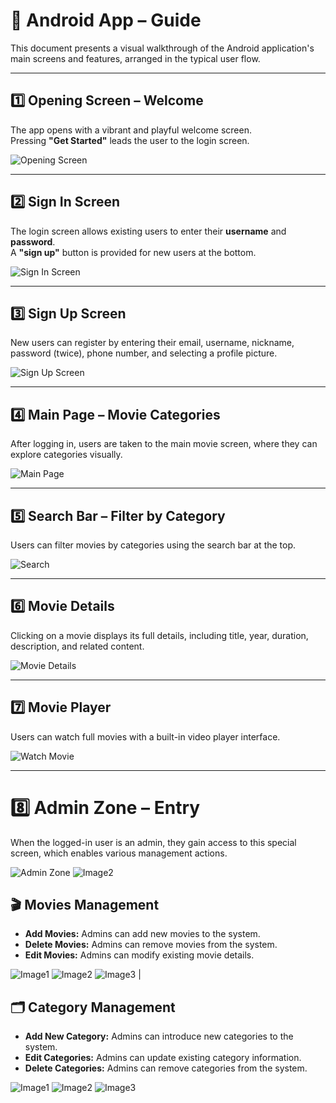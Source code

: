 # 📱 Android App – Guide

This document presents a visual walkthrough of the Android application's main screens and features, arranged in the typical user flow.

---

## 1️⃣ Opening Screen – Welcome

The app opens with a vibrant and playful welcome screen.  
Pressing **"Get Started"** leads the user to the login screen.

![Opening Screen](../AndroidImages/welcome.png)

---

## 2️⃣ Sign In Screen

The login screen allows existing users to enter their **username** and **password**.  
A **"sign up"** button is provided for new users at the bottom.

![Sign In Screen](../AndroidImages/login.png)

---

## 3️⃣ Sign Up Screen

New users can register by entering their email, username, nickname, password (twice), phone number, and selecting a profile picture.

![Sign Up Screen](../AndroidImages/signup.png)

---

## 4️⃣ Main Page – Movie Categories

After logging in, users are taken to the main movie screen, where they can explore categories visually.

![Main Page](../AndroidImages/4mainpage.png)

---

## 5️⃣ Search Bar – Filter by Category

Users can filter movies by categories using the search bar at the top.

![Search](../AndroidImages/5search.png)

---

## 6️⃣ Movie Details

Clicking on a movie displays its full details, including title, year, duration, description, and related content.

![Movie Details](../AndroidImages/6clickonmovie.png)

---

## 7️⃣ Movie Player

Users can watch full movies with a built-in video player interface.

![Watch Movie](../AndroidImages/7watchmovie.png)

---

# 8️⃣ Admin Zone – Entry

When the logged-in user is an admin, they gain access to this special screen, which enables various management actions.

![Admin Zone](../AndroidImages/8adminzone.png) ![Image2](../AndroidImages/adminactions.png)

## 🎬 Movies Management

- **Add Movies:** Admins can add new movies to the system.
- **Delete Movies:** Admins can remove movies from the system.
- **Edit Movies:** Admins can modify existing movie details.


![Image1](../AndroidImages/addmovie2.0.png) ![Image2](../AndroidImages/deletemovie2.0.png) ![Image3](../AndroidImages/editmovie2.0.png) |


## 🗂️ Category Management 

- **Add New Category:** Admins can introduce new categories to the system.
- **Edit Categories:** Admins can update existing category information.
- **Delete Categories:** Admins can remove categories from the system.



![Image1](../AndroidImages/addCategory2.0.png) ![Image2](../AndroidImages/categoriesmanage2.0.png) ![Image3](../AndroidImages/editcategory.png)



